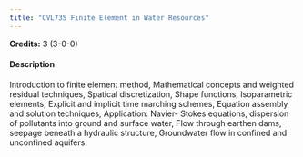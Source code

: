```yaml
---
title: "CVL735 Finite Element in Water Resources"
---
```

**Credits:** 3 (3-0-0)

#### Description
Introduction to finite element method, Mathematical concepts and weighted residual techniques, Spatical discretization, Shape functions, Isoparametric elements, Explicit and implicit time marching schemes, Equation assembly and solution techniques, Application: Navier- Stokes equations, dispersion of pollutants into ground and surface water, Flow through earthen dams, seepage beneath a hydraulic structure, Groundwater flow in confined and unconfined aquifers.